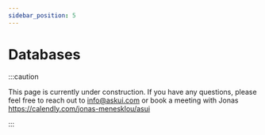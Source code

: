```yaml
---
sidebar_position: 5
---
```


# Databases

:::caution

This page is currently under construction. If you have any questions, please feel free to reach out to info@askui.com or book a meeting with Jonas https://calendly.com/jonas-menesklou/asui

:::